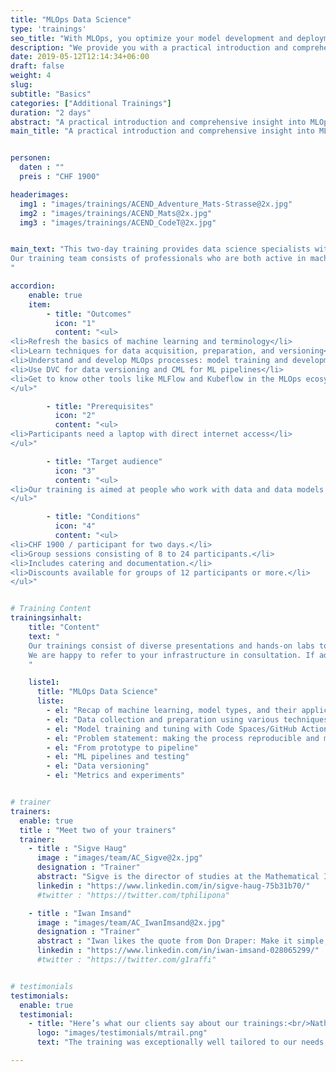 ```yaml
---
title: "MLOps Data Science"
type: 'trainings'
seo_title: "With MLOps, you optimize your model development and deployment of your data."
description: "We provide you with a practical introduction and comprehensive insight into MLOps."
date: 2019-05-12T12:14:34+06:00
draft: false
weight: 4
slug:
subtitle: "Basics"
categories: ["Additional Trainings"]
duration: "2 days"
abstract: "A practical introduction and comprehensive insight into MLOps."
main_title: "A practical introduction and comprehensive insight into MLOps."


personen:
  daten : ""
  preis : "CHF 1900"

headerimages:
  img1 : "images/trainings/ACEND_Adventure_Mats-Strasse@2x.jpg"
  img2 : "images/trainings/ACEND_Mats@2x.jpg"
  img3 : "images/trainings/ACEND_CodeT@2x.jpg"


main_text: "This two-day training provides data science specialists with a hands-on introduction to MLOps, optimizing the entire machine learning lifecycle through automation and standardization. With a focus on code and data versioning, as well as model parameter monitoring, it ensures consistent and reproducible results. Continuous Integration and Continuous Deployment (CI/CD) accelerate the launch of new ML solutions and enhance the efficiency of the development process.\n\n
Our training team consists of professionals who are both active in machine learning research and have extensive experience in the practical implementation of data models in companies.
"

accordion:
    enable: true
    item:
        - title: "Outcomes"
          icon: "1"
          content: "<ul>
<li>Refresh the basics of machine learning and terminology</li>
<li>Learn techniques for data acquisition, preparation, and versioning</li>
<li>Understand and develop MLOps processes: model training and development using pipelines</li>
<li>Use DVC for data versioning and CML for ML pipelines</li>
<li>Get to know other tools like MLFlow and Kubeflow in the MLOps ecosystem</li>
</ul>"

        - title: "Prerequisites"
          icon: "2"
          content: "<ul>
<li>Participants need a laptop with direct internet access</li>
</ul>"

        - title: "Target audience"
          icon: "3"
          content: "<ul>
<li>Our training is aimed at people who work with data and data models and already have prior knowledge in data science, and who want to learn techniques and processes to deploy and maintain services from these data and models.</li>
</ul>"

        - title: "Conditions"
          icon: "4"
          content: "<ul>
<li>CHF 1900 / participant for two days.</li>
<li>Group sessions consisting of 8 to 24 participants.</li>
<li>Includes catering and documentation.</li>
<li>Discounts available for groups of 12 participants or more.</li>
</ul>"


# Training Content
trainingsinhalt:
    title: "Content"
    text: "
    Our trainings consist of diverse presentations and hands-on labs to deliver the content in an engaging way.
    We are happy to refer to your infrastructure in consultation. If additional content is needed, we can make adjustments upon your request.
    "

    liste1:
      title: "MLOps Data Science"
      liste:
        - el: "Recap of machine learning, model types, and their application areas"
        - el: "Data collection and preparation using various techniques"
        - el: "Model training and tuning with Code Spaces/GitHub Actions in the Free Tier"
        - el: "Problem statement: making the process reproducible and measurable"
        - el: "From prototype to pipeline"
        - el: "ML pipelines and testing"
        - el: "Data versioning"
        - el: "Metrics and experiments"


# trainer
trainers:
  enable: true
  title : "Meet two of your trainers"
  trainer:
    - title : "Sigve Haug"
      image : "images/team/AC_Sigve@2x.jpg"
      designation : "Trainer"
      abstract: "Sigve is the director of studies at the Mathematical Institute (MAI) of the University of Bern."
      linkedin : "https://www.linkedin.com/in/sigve-haug-75b31b70/"
      #twitter : "https://twitter.com/tphilipona"

    - title : "Iwan Imsand"
      image : "images/team/AC_IwanImsand@2x.jpg"
      designation : "Trainer"
      abstract : "Iwan likes the quote from Don Draper: Make it simple, but significant."
      linkedin : "https://www.linkedin.com/in/iwan-imsand-028065299/"
      #twitter : "https://twitter.com/g1raffi"


# testimonials
testimonials:
  enable: true
  testimonial:
    - title: "Here’s what our clients say about our trainings:<br/>Nathanael Weber, Bern"
      logo: "images/testimonials/mtrail.png"
      text: "The training was exceptionally well tailored to our needs. The practical exercises were just difficult enough that more questions about Helm arose and were answered competently by the instructor. Many thanks acend for this experience!"

---
```

